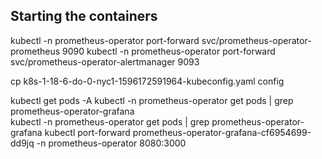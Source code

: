 ## Starting the containers
kubectl -n prometheus-operator port-forward svc/prometheus-operator-prometheus 9090
kubectl -n prometheus-operator port-forward svc/prometheus-operator-alertmanager 9093
 
cp k8s-1-18-6-do-0-nyc1-1596172591964-kubeconfig.yaml config
 
kubectl get pods -A
kubectl -n prometheus-operator get pods | grep prometheus-operator-grafana<br>
kubectl -n prometheus-operator get pods | grep prometheus-operator-grafana
kubectl port-forward prometheus-operator-grafana-cf6954699-dd9jq  -n prometheus-operator 8080:3000

